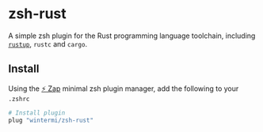 # zsh-rust
A simple zsh plugin for the Rust programming language toolchain, including [`rustup`](https://rustup.rs/), `rustc` and `cargo`.

## Install
Using the [:zap: Zap](https://www.zapzsh.org/) minimal zsh plugin manager, add the following to your `.zshrc`

```sh
# Install plugin
plug "wintermi/zsh-rust"
```
